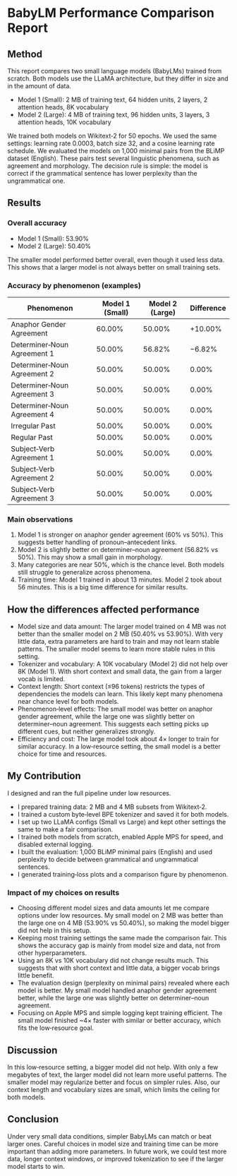 # BabyLM Performance Comparison Report

## Method

This report compares two small language models (BabyLMs) trained from scratch. Both models use the LLaMA architecture, but they differ in size and in the amount of data.

- Model 1 (Small): 2 MB of training text, 64 hidden units, 2 layers, 2 attention heads, 8K vocabulary
- Model 2 (Large): 4 MB of training text, 96 hidden units, 3 layers, 3 attention heads, 10K vocabulary

We trained both models on Wikitext‑2 for 50 epochs. We used the same settings: learning rate 0.0003, batch size 32, and a cosine learning rate schedule. We evaluated the models on 1,000 minimal pairs from the BLiMP dataset (English). These pairs test several linguistic phenomena, such as agreement and morphology. The decision rule is simple: the model is correct if the grammatical sentence has lower perplexity than the ungrammatical one.

## Results

### Overall accuracy
- Model 1 (Small): 53.90%
- Model 2 (Large): 50.40%

The smaller model performed better overall, even though it used less data. This shows that a larger model is not always better on small training sets.

### Accuracy by phenomenon (examples)

| Phenomenon | Model 1 (Small) | Model 2 (Large) | Difference |
|------------|-----------------|-----------------|------------|
| Anaphor Gender Agreement | 60.00% | 50.00% | +10.00% |
| Determiner‑Noun Agreement 1 | 50.00% | 56.82% | −6.82% |
| Determiner‑Noun Agreement 2 | 50.00% | 50.00% | 0.00% |
| Determiner‑Noun Agreement 3 | 50.00% | 50.00% | 0.00% |
| Determiner‑Noun Agreement 4 | 50.00% | 50.00% | 0.00% |
| Irregular Past | 50.00% | 50.00% | 0.00% |
| Regular Past | 50.00% | 50.00% | 0.00% |
| Subject‑Verb Agreement 1 | 50.00% | 50.00% | 0.00% |
| Subject‑Verb Agreement 2 | 50.00% | 50.00% | 0.00% |
| Subject‑Verb Agreement 3 | 50.00% | 50.00% | 0.00% |

### Main observations
1. Model 1 is stronger on anaphor gender agreement (60% vs 50%). This suggests better handling of pronoun–antecedent links.
2. Model 2 is slightly better on determiner–noun agreement (56.82% vs 50%). This may show a small gain in morphology.
3. Many categories are near 50%, which is the chance level. Both models still struggle to generalize across phenomena.
4. Training time: Model 1 trained in about 13 minutes. Model 2 took about 56 minutes. This is a big time difference for similar results.

## How the differences affected performance

- Model size and data amount: The larger model trained on 4 MB was not better than the smaller model on 2 MB (50.40% vs 53.90%). With very little data, extra parameters are hard to train and may not learn stable patterns. The smaller model seems to learn more stable rules in this setting.
- Tokenizer and vocabulary: A 10K vocabulary (Model 2) did not help over 8K (Model 1). With short context and small data, the gain from a larger vocab is limited.
- Context length: Short context (≤96 tokens) restricts the types of dependencies the models can learn. This likely kept many phenomena near chance level for both models.
- Phenomenon‑level effects: The small model was better on anaphor gender agreement, while the large one was slightly better on determiner–noun agreement. This suggests each setting picks up different cues, but neither generalizes strongly.
- Efficiency and cost: The large model took about 4× longer to train for similar accuracy. In a low‑resource setting, the small model is a better choice for time and resources.

## My Contribution

I designed and ran the full pipeline under low resources.

- I prepared training data: 2 MB and 4 MB subsets from Wikitext‑2.
- I trained a custom byte‑level BPE tokenizer and saved it for both models.
- I set up two LLaMA configs (Small vs Large) and kept other settings the same to make a fair comparison.
- I trained both models from scratch, enabled Apple MPS for speed, and disabled external logging.
- I built the evaluation: 1,000 BLiMP minimal pairs (English) and used perplexity to decide between grammatical and ungrammatical sentences.
- I generated training‑loss plots and a comparison figure by phenomenon.

### Impact of my choices on results

- Choosing different model sizes and data amounts let me compare options under low resources. My small model on 2 MB was better than the large one on 4 MB (53.90% vs 50.40%), so making the model bigger did not help in this setup.
- Keeping most training settings the same made the comparison fair. This shows the accuracy gap is mainly from model size and data, not from other hyperparameters.
- Using an 8K vs 10K vocabulary did not change results much. This suggests that with short context and little data, a bigger vocab brings little benefit.
- The evaluation design (perplexity on minimal pairs) revealed where each model is better. My small model handled anaphor gender agreement better, while the large one was slightly better on determiner–noun agreement.
- Focusing on Apple MPS and simple logging kept training efficient. The small model finished ~4× faster with similar or better accuracy, which fits the low‑resource goal.

## Discussion

In this low‑resource setting, a bigger model did not help. With only a few megabytes of text, the larger model did not learn more useful patterns. The smaller model may regularize better and focus on simpler rules. Also, our context length and vocabulary sizes are small, which limits the ceiling for both models.

## Conclusion

Under very small data conditions, simpler BabyLMs can match or beat larger ones. Careful choices in model size and training time can be more important than adding more parameters. In future work, we could test more data, longer context windows, or improved tokenization to see if the larger model starts to win.
